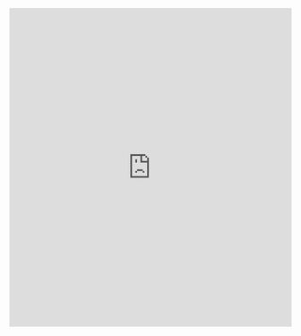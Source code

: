 <p><iframe allowfullscreen width="100%" height="569" class="google-slides-iframe" frameborder="0" scrolling="no" src="https://docs.google.com/presentation/d/e/2PACX-1vRWrwtsIRAx0CstnUgx9I5fqOc_63DzmWBb3v03Mhk4DU9FP4jo73lZNgyGY6-8TF1047tEEeMT9tcb/embed?start=false&amp;loop=false&amp;delayms=3000"></iframe></p>